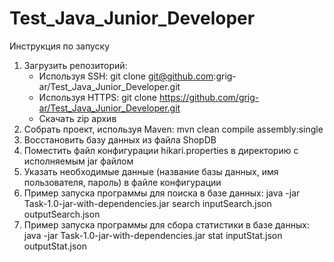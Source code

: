 # Test_Java_Junior_Developer

Инструкция по запуску
1. Загрузить репозиторий: 
    * Используя SSH: git clone git@github.com:grig-ar/Test_Java_Junior_Developer.git
    * Используя HTTPS: git clone https://github.com/grig-ar/Test_Java_Junior_Developer.git
    * Скачать zip архив
2. Собрать проект, используя Maven: mvn clean compile assembly:single
3. Восстановить базу данных из файла ShopDB
4. Поместить файл конфигурации hikari.properties в директорию с исполняемым jar файлом
5. Указать необходимые данные (название базы данных, имя пользователя, пароль) в файле конфигурации
6. Пример запуска программы для поиска в базе данных: java -jar Task-1.0-jar-with-dependencies.jar search inputSearch.json outputSearch.json
7. Пример запуска программы для сбора статистики в базе данных: java -jar Task-1.0-jar-with-dependencies.jar stat inputStat.json outputStat.json